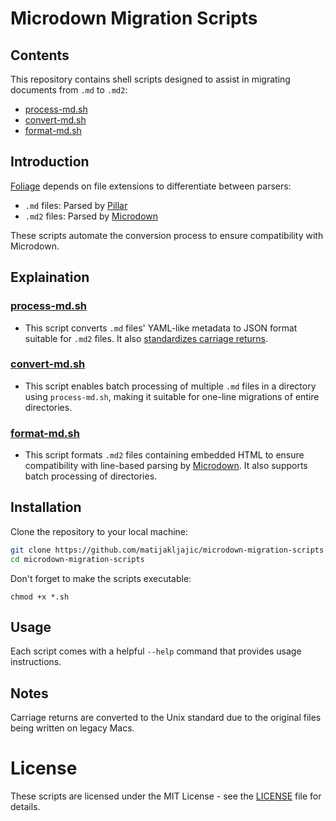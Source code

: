 # Microdown Migration Scripts

## Contents

This repository contains shell scripts designed to assist in migrating documents from `.md` to `.md2`:

- [process-md.sh](#process-mdsh)
- [convert-md.sh](#convert-mdsh)
- [format-md.sh](#format-mdsh)

## Introduction

[Foliage](https://github.com/Ducasse/Foliage) depends on file extensions to differentiate between parsers:

- `.md` files: Parsed by [Pillar](https://github.com/pillar-markup/pillar)
- `.md2` files: Parsed by [Microdown](https://github.com/pillar-markup/Microdown)

These scripts automate the conversion process to ensure compatibility with Microdown.

## Explaination

### [process-md.sh](process-md.sh)

- This script converts `.md` files' YAML-like metadata to JSON format suitable for `.md2` files. It also [standardizes carriage returns](#notes).

### [convert-md.sh](convert-md.sh)

- This script enables batch processing of multiple `.md` files in a directory using `process-md.sh`, making it suitable for one-line migrations of entire directories.

### [format-md.sh](format-md.sh)

- This script formats `.md2` files containing embedded HTML to ensure compatibility with line-based parsing by [Microdown](https://github.com/pillar-markup/Microdown). It also supports batch processing of directories.

## Installation

Clone the repository to your local machine:

```sh
git clone https://github.com/matijakljajic/microdown-migration-scripts.git
cd microdown-migration-scripts
```

Don't forget to make the scripts executable:

```
chmod +x *.sh
```

## Usage

Each script comes with a helpful `--help` command that provides usage instructions.

## Notes

Carriage returns are converted to the Unix standard due to the original files being written on legacy Macs.

# License

These scripts are licensed under the MIT License - see the [LICENSE](LICENSE) file for details.

